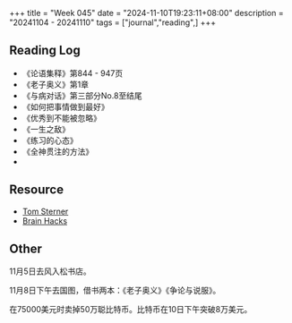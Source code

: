 +++
title = "Week 045"
date = "2024-11-10T19:23:11+08:00"
description = "20241104 - 20241110"
tags = ["journal","reading",]
+++

## Reading Log

* 《论语集释》第844 - 947页
* 《老子奥义》第1章
* 《与病对话》第三部分No.8至结尾
* 《如何把事情做到最好》
* 《优秀到不能被忽略》
* 《一生之敌》
* 《练习的心态》
* 《全神贯注的方法》
*

## Resource

* [Tom Sterner](https://tomsterner.com)
* [Brain Hacks](https://www.youtube.com/watch?v=kKvK2foOTJM)

## Other

11月5日去风入松书店。

11月8日下午去国图，借书两本：《老子奥义》《争论与说服》。

在75000美元时卖掉50万聪比特币。比特币在10日下午突破8万美元。
